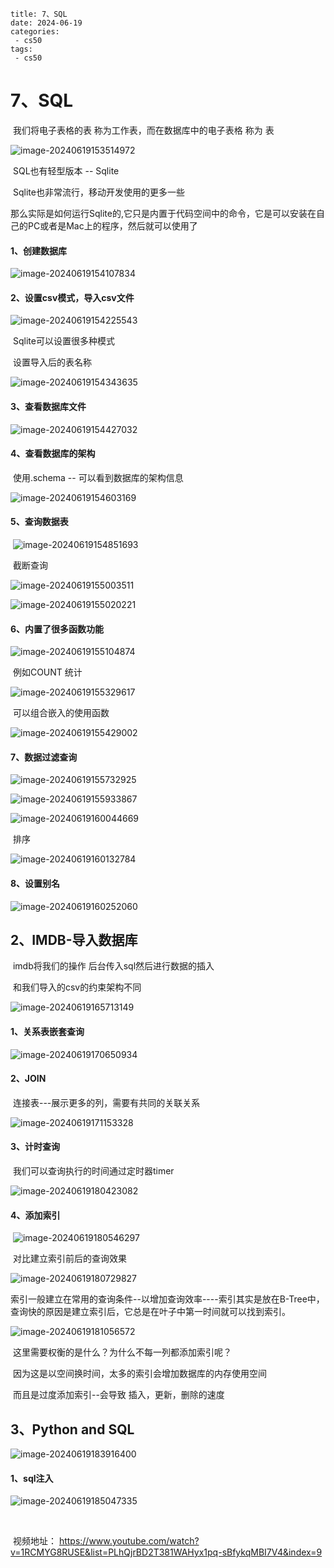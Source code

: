 ```
title: 7、SQL
date: 2024-06-19
categories:
 - cs50
tags:
 - cs50
```



# 7、SQL



​			我们将电子表格的表 称为工作表，而在数据库中的电子表格 称为 表

![image-20240619153514972](./../.vuepress/public/images/image-20240619153514972.png)



​	SQL也有轻型版本 -- Sqlite

​	Sqlite也非常流行，移动开发使用的更多一些





​	那么实际是如何运行Sqlite的,它只是内置于代码空间中的命令，它是可以安装在自己的PC或者是Mac上的程序，然后就可以使用了



#### 		1、创建数据库

![image-20240619154107834](./../.vuepress/public/images/image-20240619154107834.png)





#### 	2、设置csv模式，导入csv文件

![image-20240619154225543](./../.vuepress/public/images/image-20240619154225543.png)

​				Sqlite可以设置很多种模式



​				设置导入后的表名称

![image-20240619154343635](./../.vuepress/public/images/image-20240619154343635.png)

#### 		3、查看数据库文件

![image-20240619154427032](./../.vuepress/public/images/image-20240619154427032.png)





#### 		4、查看数据库的架构

​			使用.schema -- 可以看到数据库的架构信息

![image-20240619154603169](./../.vuepress/public/images/image-20240619154603169.png)



#### 		5、查询数据表

​	![image-20240619154851693](./../.vuepress/public/images/image-20240619154851693.png)



​			截断查询

![image-20240619155003511](./../.vuepress/public/images/image-20240619155003511.png)

![image-20240619155020221](./../.vuepress/public/images/image-20240619155020221.png)



#### 6、内置了很多函数功能

![image-20240619155104874](./../.vuepress/public/images/image-20240619155104874.png)



​			例如COUNT 统计

![image-20240619155329617](./../.vuepress/public/images/image-20240619155329617.png)



​	可以组合嵌入的使用函数

![image-20240619155429002](./../.vuepress/public/images/image-20240619155429002.png)



#### 	7、数据过滤查询

![image-20240619155732925](./../.vuepress/public/images/image-20240619155732925.png)

![image-20240619155933867](./../.vuepress/public/images/image-20240619155933867.png)



![image-20240619160044669](./../.vuepress/public/images/image-20240619160044669.png)



​	排序

![image-20240619160132784](./../.vuepress/public/images/image-20240619160132784.png)



#### 	8、设置别名

![image-20240619160252060](./../.vuepress/public/images/image-20240619160252060.png)









## 	2、IMDB-导入数据库	

​				imdb将我们的操作 后台传入sql然后进行数据的插入



​		和我们导入的csv的约束架构不同

![image-20240619165713149](./../.vuepress/public/images/image-20240619165713149.png)





#### 	1、关系表嵌套查询

![image-20240619170650934](./../.vuepress/public/images/image-20240619170650934.png)





#### 	2、JOIN

​			连接表---展示更多的列，需要有共同的关联关系

![image-20240619171153328](./../.vuepress/public/images/image-20240619171153328.png)







#### 	3、计时查询

​			我们可以查询执行的时间通过定时器timer

![image-20240619180423082](./../.vuepress/public/images/image-20240619180423082.png)





#### 	4、添加索引

​			![image-20240619180546297](./../.vuepress/public/images/image-20240619180546297.png)



​		对比建立索引前后的查询效果

![image-20240619180729827](./../.vuepress/public/images/image-20240619180729827.png)

​		索引一般建立在常用的查询条件--以增加查询效率----索引其实是放在B-Tree中，查询快的原因是建立索引后，它总是在叶子中第一时间就可以找到索引。

![image-20240619181056572](./../.vuepress/public/images/image-20240619181056572.png)



​			这里需要权衡的是什么？为什么不每一列都添加索引呢？

​				因为这是以空间换时间，太多的索引会增加数据库的内存使用空间

​				而且是过度添加索引--会导致 插入，更新，删除的速度









## 3、Python and SQL



![image-20240619183916400](./../.vuepress/public/images/image-20240619183916400.png)





#### 	1、sql注入

![image-20240619185047335](./../.vuepress/public/images/image-20240619185047335.png)











​				







​			视频地址：	https://www.youtube.com/watch?v=1RCMYG8RUSE&list=PLhQjrBD2T381WAHyx1pq-sBfykqMBI7V4&index=9



